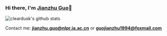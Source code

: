 ### Hi there, I'm [Jianzhu Guo](https://guojianzhu.com)👋
![cleardusk's github stats](https://github-readme-stats.vercel.app/api?username=cleardusk&show_icons=true&count_private=true&hide=prs&theme=default_repocard)

Contact me: **jianzhu.guo@nlpr.ia.ac.cn** or **guojianzhu1994@foxmail.com**
